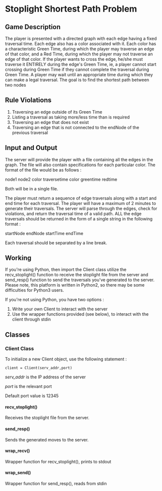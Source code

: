 # Stoplight Shortest Path Problem
## Game Description
The player is presented with a directed graph with each edge having a fixed traversal time. Each edge also has a color associated with it. Each color has a characteristic Green Time, during which the player may traverse an edge of that color, and a Red Time, during which the player may not traverse an edge of that color. If the player wants to cross the edge, he/she must traverse it ENTIRELY during the edge's Green Time, ie, a player cannot start crossing during Green Time if they cannot complete the traversal during Green Time. A player may wait until an appropriate time during which they can make a legal traversal. The goal is to find the shortest path between two nodes

## Rule Violations
1. Traversing an edge outside of its Green Time
2. Listing a traversal as taking more/less time than is required
3. Traversing an edge that does not exist
4. Traversing an edge that is not connected to the endNode of the previous traversal

## Input and Output
The server will provide the player with a file containing all the edges in the graph. The file will also contain specifications for each particular color. The format of the file would be as follows : 

node1 node2 color traversetime
color greentime redtime 

Both will be in a single file.

The player must return a sequence of edge traversals along with a start and end time for each traversal. The player will have a maximum of 2 minutes to generate their traversals. The server will parse through the edges, check for violations, and return the traversal time of a valid path. ALL the edge traversals should be returned in the form of a single string in the following format :

startNode endNode startTime endTime

Each traversal should be separated by a line break. 

## Working
If you're using Python, then import the Client class utilize the recv_stoplight() function to receive the stoplight file from the server and send_resp() function to send the traversals you've generated to the server. Please note, this platform is written in Python2, so there may be some difficulties for Python3 users.

If you're not using Python, you have two options :

1. Write your own Client to interact with the server
2. Use the wrapper functions provided (see below), to interact with the client through stdin

## Classes
### Client Class
To initialize a new Client object, use the following statement :

	client = Client(serv_addr,port)

*serv_addr* is the IP address of the server

*port* is the relevant port

Default port value is 12345	

#### recv_stoplight()
Receives the stoplight file from the server.
#### send_resp()
Sends the generated moves to the server.
#### wrap_recv()
Wrapper function for recv_stoplight(), prints to stdout
#### wrap_send()
Wrapper function for send_resp(), reads from stdin



